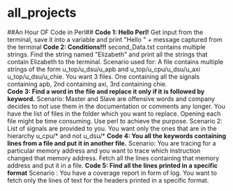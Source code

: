 # all_projects

##An Hour OF Code in Perl##
**Code 1: Hello Perl!**
Get input from the terminal, save it into a variable and print "Hello " + message captured from the terminal
**Code 2: Conditions!!!**
second_Data.txt contains multiple strings. Find the string named "Elizabeth" and print all the strings that contain Elizabeth to the terminal.
Scenario used for: A file contains multiple strings of the form u_top/u_dsu/u_apb and u_top/u_cpu/u_dsu/u_axi u_top/u_dsu/u_chie. 
You want 3 files. One containing all the signals containing apb, 2nd containing axi, 3rd containing chie.  
**Code 3: Find a word in the file and replace it only if it is followed by keyword.**
Scenario: Master and Slave are offensive words and company decides to not use them in the documentation or comments any longer. 
You have the list of files in the folder which you want to replace. Opening each file might be time consuming. Use perl to achieve the purpose. 
Scenario 2: List of signals are provided to you. You want only the ones that are in the hierarchy u_cpu/* and not u_dsu/*
**Code 4: You all the keywords containing lines from a file and put it in another file.** 
Scenario: You are tracing for a particular memory address and you want to trace which instruction changed that memory address. Fetch all the lines containing that
memory address and put it in a file. 
**Code 5: Find all the lines printed in a specific format**
Scenario : You have a coverage report in form of log. You want to fetch only the lines of text for the headers printed in a specific format. 
